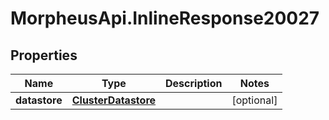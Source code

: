 # MorpheusApi.InlineResponse20027

## Properties

Name | Type | Description | Notes
------------ | ------------- | ------------- | -------------
**datastore** | [**ClusterDatastore**](ClusterDatastore.md) |  | [optional] 


